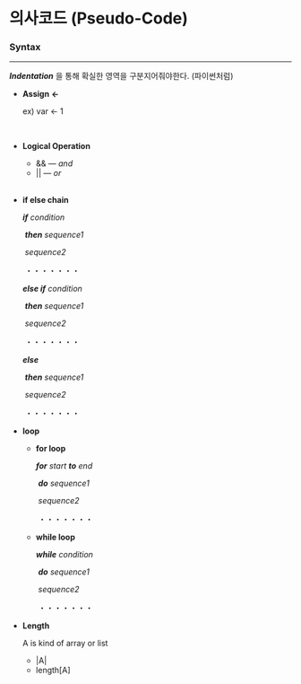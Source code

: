 # 의사코드 (Pseudo-Code)

### Syntax

-----

***Indentation*** 을 통해 확실한 영역을 구분지어줘야한다. (파이썬처럼)

* **Assign**  **←** 

  ex) var ← 1

  <br>

* **Logical Operation**

  * && — *and*
  * ||  —  *or*

  <br>

* **if else chain**

  ***if***  *condition*

  ​	***then***  *sequence1*

  ​			  *sequence2*

  ​			  ・・・・・・・

  ***else if***  *condition*

  ​	***then***  *sequence1*

  ​			  *sequence2*

  ​			  ・・・・・・・

  ***else***

  ​	***then***  *sequence1*

  ​			  *sequence2*

  ​			  ・・・・・・・

* **loop**

  * **for loop**

    ***for***  *start*  ***to***  *end*

    ​		***do***  *sequence1*

    ​			   *sequence2*

    ​			   ・・・・・・・

  * **while loop**

    ***while***  *condition*

    ​		***do***  *sequence1*

    ​			   *sequence2*

    ​			   ・・・・・・・

* **Length**

  A is kind of array or list

  * |A|
  * length[A]